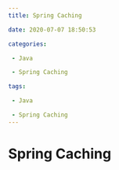 ```yaml
---
title: Spring Caching

date: 2020-07-07 18:50:53

categories: 

 - Java

 - Spring Caching

tags: 

 - Java

 - Spring Caching
---
```




# Spring Caching

